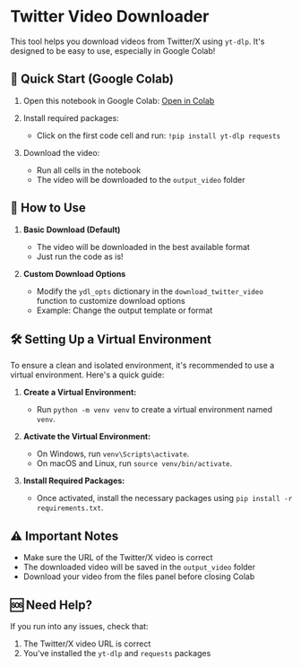 # Twitter Video Downloader

This tool helps you download videos from Twitter/X using `yt-dlp`. It's designed to be easy to use, especially in Google Colab!

## 🚀 Quick Start (Google Colab)

1. Open this notebook in Google Colab: [Open in Colab](https://colab.research.google.com/github/reneboygarcia/twitter_video/blob/main/twitter_video_downloader.ipynb)
   
2. Install required packages:
   - Click on the first code cell and run: `!pip install yt-dlp requests`

3. Download the video:
   - Run all cells in the notebook
   - The video will be downloaded to the `output_video` folder

## 📝 How to Use

1. **Basic Download (Default)**
   - The video will be downloaded in the best available format
   - Just run the code as is!

2. **Custom Download Options**
   - Modify the `ydl_opts` dictionary in the `download_twitter_video` function to customize download options
   - Example: Change the output template or format

## 🛠️ Setting Up a Virtual Environment

To ensure a clean and isolated environment, it's recommended to use a virtual environment. Here's a quick guide:

1. **Create a Virtual Environment:**
   - Run `python -m venv venv` to create a virtual environment named `venv`.

2. **Activate the Virtual Environment:**
   - On Windows, run `venv\Scripts\activate`.
   - On macOS and Linux, run `source venv/bin/activate`.

3. **Install Required Packages:**
   - Once activated, install the necessary packages using `pip install -r requirements.txt`.

## ⚠️ Important Notes

- Make sure the URL of the Twitter/X video is correct
- The downloaded video will be saved in the `output_video` folder
- Download your video from the files panel before closing Colab

## 🆘 Need Help?

If you run into any issues, check that:
1. The Twitter/X video URL is correct
2. You've installed the `yt-dlp` and `requests` packages
